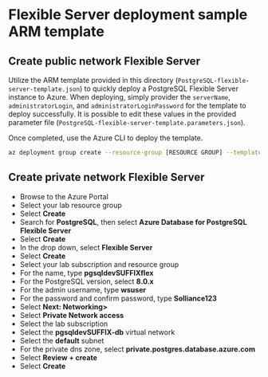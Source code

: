 # Flexible Server deployment sample ARM template

## Create public network Flexible Server

Utilize the ARM template provided in this directory (`PostgreSQL-flexible-server-template.json`) to quickly deploy a PostgreSQL Flexible Server instance to Azure. When deploying, simply provider the `serverName`, `administratorLogin`, and `administratorLoginPassword` for the template to deploy successfully. It is possible to edit these values in the provided parameter file (`PostgreSQL-flexible-server-template.parameters.json`).

Once completed, use the Azure CLI to deploy the template.

```bash
az deployment group create --resource-group [RESOURCE GROUP] --template-file ./PostgreSQL-flexible-server-template.json --parameters @PostgreSQL-flexible-server-template.parameters.json
```

## Create private network Flexible Server

- Browse to the Azure Portal
- Select your lab resource group
- Select **Create**
- Search for **PostgreSQL**, then select **Azure Database for PostgreSQL Flexible Server**
- Select **Create**
- In the drop down, select **Flexible Server**
- Select **Create**
- Select your lab subscription and resource group
- For the name, type **pgsqldevSUFFIXflex**
- For the PostgreSQL version, select **8.0.x**
- For the admin username, type **wsuser**
- For the password and confirm password, type **Solliance123**
- Select **Next: Networking>**
- Select **Private Network access**
- Select the lab subscription
- Select the **pgsqldevSUFFIX-db** virtual network
- Select the **default** subnet
- For the private dns zone, select **private.postgres.database.azure.com**
- Select **Review + create**
- Select **Create**
